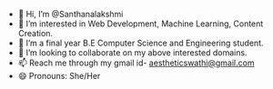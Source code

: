 - 👋 Hi, I’m @Santhanalakshmi
- 👀 I’m interested in Web Development, Machine Learning, Content Creation.
- 🌱 I’m a final year B.E Computer Science and Engineering student.
- 💞️ I’m looking to collaborate on my above interested domains.
- 📫 Reach me through my gmail id- aestheticswathi@gmail.com
- 😄 Pronouns: She/Her


<!---
Santhanalakshmi-220/Santhanalakshmi-220 is a ✨ special ✨ repository because its `README.md` (this file) appears on your GitHub profile.
You can click the Preview link to take a look at your changes.
--->
